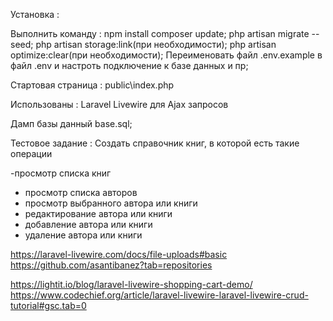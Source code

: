 Установка :

Выполнить команду : 
npm install
composer update;
php artisan migrate --seed;
php artisan storage:link(при необходимости);
php artisan optimize:clear(при необходимости);
Переименовать файл .env.example в файл .env и настроть подключение к базе данных и пр;

Стартовая страница :
public\index.php

Использованы :
Laravel
Livewire для Ajax запросов

Дамп базы данный base.sql;

Тестовое задание :
Создать справочник книг, в которой есть такие операции

-просмотр списка книг
- просмотр списка авторов
- просмотр выбранного автора или книги 
- редактирование автора или книги
- добавление автора или книги
- удаление автора или книги

https://laravel-livewire.com/docs/file-uploads#basic
https://github.com/asantibanez?tab=repositories

https://lightit.io/blog/laravel-livewire-shopping-cart-demo/
https://www.codechief.org/article/laravel-livewire-laravel-livewire-crud-tutorial#gsc.tab=0

